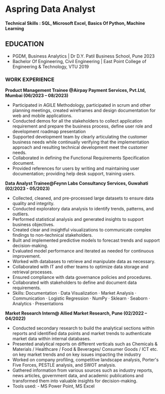 # Aspring Data Analyst

####  Technical Skills : SQL, Microsoft Excel, Basics Of Python, Machine Learning

## EDUCATION
	
- PGDM, Business Analytics	      |               	Dr D.Y. Patil Business School, Pune                                                       2023
- Bachelor Of Engineering, Civil Engineering    |  	East Point College of Engineering & Technology, VTU                                       2019                                                                                                                                                                                                                                                                                                                                            
### WORK EXPERIENCE	

**Product Management Trainee @Airpay Payment Services, Pvt.Ltd, Mumbai (06/2023 – 08/2023)** 

- Participated in AGILE Methodology, participated in scrum and other planning meetings, created wireframes and design documentation for web and mobile applications.
- Conducted demos for all the stakeholders to collect application requirement and prepare the business process, define user role and development roadmap presentation
- Supported development team by clearly articulating the customer business needs while continually verifying that the implementation approach and resulting technical development meet the customer needs.
- Collaborated in defining the Functional Requirements Specification document.
- Provided references for users by writing and maintaining user documentation; providing help desk support, training users.

**Data Analyst Trainee@Feynn Labs Consultancy Services, Guwahati (02/2023 - 05/2023)**
- Collected, cleaned, and pre-processed large datasets to ensure data quality and integrity.
- Conducted exploratory data analysis to identify trends, patterns, and outliers.
- Performed statistical analysis and generated insights to support business objectives.
- Created clear and insightful visualizations to communicate complex findings to non-technical stakeholders.
- Built and implemented predictive models to forecast trends and support decision-making.
- Evaluated model performance and iterated as needed for continuous improvement.
- Worked with databases to retrieve and manipulate data as necessary.
- Collaborated with IT and other teams to optimize data storage and retrieval processes.
- Ensured compliance with data governance policies and procedures.
- Collaborated with stakeholders to define and document data requirements.
- Skills: Documentation · Data Visualization · Market Analysis · Communication · Logistic Regression · NumPy · Sklearn · Seaborn · Analytics · Presentations

**Market Research Intern@ Allied Market Research, Pune  (02/2022 – 04/2022)**

- Conducted secondary research to build the analytical sections within reports and identified data points and market trends to authenticate market data within internal databases.
- Presented analytical reports on different verticals such as Chemicals & Materials / Healthcare / Food & Beverages/ Consumer Goods / ICT etc. on key market trends and on key issues impacting the industry
- Worked on company profiling, competitive landscape analysis, Porter's Five Forces, PESTLE analysis, and SWOT analysis.
- Gathered information from various sources such as industry reports, news articles, government data, and academic publications and transformed them into valuable insights for decision-making.
- Tools used: - MS Power Point, MS Excel




